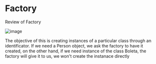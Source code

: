 # Factory
Review of Factory


![image](https://github.com/user-attachments/assets/d2542918-38b4-47d9-a8cd-0e18f46cb01c)


The objective of this is creating instances of a particular class through an identificator. If we need a Person object, we ask the factory to have it created, on the other hand, if we need instance of the class Boleta, the factory will give it to us, we won't create the instanace directly
